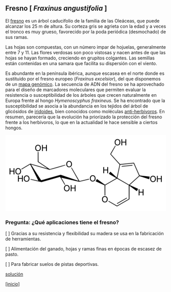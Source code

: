 
## Fresno [ *Fraxinus angustifolia* ]

El [fresno](https://www.arbolapp.es/especies/ficha/fraxinus-angustifolia)
es un árbol caducifolio de la familia de las Oleáceas, que puede alcanzar los 25 m de altura.
Su corteza gris se agrieta con la edad y a veces el tronco es muy grueso, 
favorecido por la poda periódica (desmochado) de sus ramas.

Las hojas son compuestas, con un número impar de hojuelas, generalmente entre 7 y 11.
Las flores verdosas son poco vistosas y nacen antes de que las hojas se hayan formado, 
creciendo en grupitos colgantes. Las semillas están contenidas en una samara que facilita
su dispersión con el viento.

Es abundante en la península ibérica, aunque escasea en el norte donde es sustituido por 
el fresno europeo (*Fraxinus excelsior*), del que disponemos de un 
[mapa genómico](https://plants.ensembl.org/Fraxinus_excelsior).
La secuencia de ADN del fresno se ha aprovechado para el diseño de marcadores moleculares
que permiten evaluar la resistencia o susceptibilidad de los árboles que 
crecen naturalmente en Europa frente al hongo *Hymenoscyphus fraxineus*. 
Se ha encontrado que la susceptibilidad se asocia a la abundancia en los tejidos
del árbol de glicósidos de [iridoides](https://es.wikipedia.org/wiki/Iridoide),
bien conocidos como moléculas [anti-herbívoros](https://www.nature.com/articles/nature20786).
En resumen, parecería que la evolución ha priorizado la protección del fresno frente a los 
herbívoros, lo que en la actualidad le hace sensible a ciertos hongos.

![](./pics/aucubina.png)

### Pregunta: ¿Qué aplicaciones tiene el fresno?

 [ ] Gracias a su resistencia y flexibilidad su madera se usa en la fabricación de herramientas.

 [ ] Alimentación del ganado, hojas y ramas finas en épocas de escasez de pasto.

 [ ] Para fabricar suelos de pistas deportivas.


[solución](./Fraxinus_angustifolia_solucion.md)

[[inicio]](https://eead-csic-compbio.github.io/plantoquimica)

